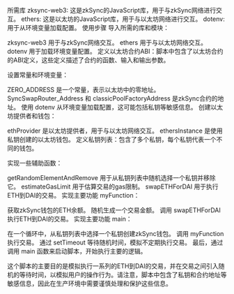 所需库
zksync-web3: 这是zkSync的JavaScript库，用于与zkSync网络进行交互。
ethers: 这是以太坊的JavaScript库，用于与以太坊网络进行交互。
dotenv: 用于从环境变量加载配置。
使用步骤
导入所需的库和模块：

zksync-web3 用于与zkSync网络交互。
ethers 用于与以太坊网络交互。
dotenv 用于加载环境变量配置。
定义以太坊合约ABI：脚本中包含了以太坊合约的ABI定义，这些定义描述了合约的函数、输入和输出参数。

设置常量和环境变量：

ZERO_ADDRESS 是一个常量，表示以太坊中的零地址。
SyncSwapRouter_Address 和 classicPoolFactoryAddress 是zkSync合约的地址。
使用 dotenv 从环境变量加载配置，这可能包括私钥等敏感信息。
创建以太坊提供者和钱包：

ethProvider 是以太坊提供者，用于与以太坊网络交互。
ethersInstance 是使用私钥创建的以太坊钱包。
定义私钥列表：包含了多个私钥，每个私钥代表一个不同的钱包。

实现一些辅助函数：

getRandomElementAndRemove 用于从私钥列表中随机选择一个私钥并移除它。
estimateGasLimit 用于估算交易的gas限制。
swapETHForDAI 用于执行ETH到DAI的交易。
实现主要功能 myFunction：

获取zkSync钱包的ETH余额。
随机生成一个交易金额。
调用 swapETHForDAI 执行ETH到DAI的交易。
实现主要功能 main：

在一个循环中，从私钥列表中选择一个私钥创建zkSync钱包。
调用 myFunction 执行交易。
通过 setTimeout 等待随机时间，模拟不定期执行交易。
最后，通过调用 main 函数来启动脚本，开始执行主要的逻辑。

这个脚本的主要目的是模拟执行一系列的ETH到DAI的交易，并在交易之间引入随机的等待时间，以模拟用户的操作行为。请注意，脚本中包含了私钥和合约地址等敏感信息，因此在生产环境中需要谨慎处理和保护这些信息。
